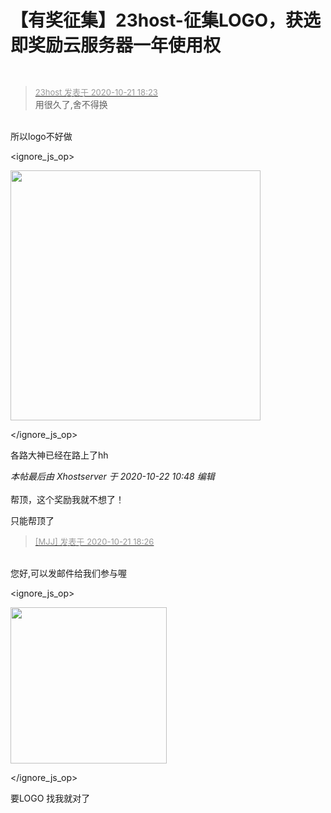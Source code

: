 # 【有奖征集】23host-征集LOGO，获选即奖励云服务器一年使用权


<img id="aimg_ai33X" onclick="zoom(this, this.src, 0, 0, 0)" class="zoom" src="https://imgur.loukky.com/imgs/2020/10/a7fd1eeacfb2ed90.png" onmouseover="img_onmouseoverfunc(this)" onload="thumbImg(this)" border="0" alt="" /><img id="aimg_S9b8O" onclick="zoom(this, this.src, 0, 0, 0)" class="zoom" src="https://cdn.jsdelivr.net/gh/hishis/forum-master/public/images/patch.gif" onmouseover="img_onmouseoverfunc(this)" onload="thumbImg(this)" border="0" alt="" />

<img id="aimg_vXG1x" onclick="zoom(this, this.src, 0, 0, 0)" class="zoom" src="https://s1.ax1x.com/2020/10/21/BPPc5j.png" onmouseover="img_onmouseoverfunc(this)" onload="thumbImg(this)" border="0" alt="" />

<div class="quote"><blockquote><font size="2"><a href="https://www.hostloc.com/forum.php?mod=redirect&amp;goto=findpost&amp;pid=9332671&amp;ptid=756841" target="_blank"><font color="#999999">23host 发表于 2020-10-21 18:23</font></a></font><br />
用很久了,舍不得换</blockquote></div><br />
所以logo不好做


<ignore_js_op>

<img id="aimg_140668" aid="140668" src="static/image/common/none.gif" zoomfile="forum.php?mod=attachment&aid=MTQwNjY4fDQ2Zjg5OGFmfDE2MDk1NTQ4Njh8NDczNDR8NzU2ODQx&noupdate=yes&nothumb=yes" file="forum.php?mod=attachment&aid=MTQwNjY4fDQ2Zjg5OGFmfDE2MDk1NTQ4Njh8NDczNDR8NzU2ODQx&noupdate=yes" class="zoom" onclick="zoom(this, this.src, 0, 0, 0)" width="400" id="aimg_140668" inpost="1" onmouseover="showMenu({'ctrlid':this.id,'pos':'12'})" />

<div class="tip tip_4 aimg_tip" id="aimg_140668_menu" style="position: absolute; display: none" disautofocus="true">
<div class="xs0">
<p><strong>1-15-i.png</strong> <em class="xg1">(20.85 KB, 下载次数: 0)</em></p>
<p>
<a href="forum.php?mod=attachment&amp;aid=MTQwNjY4fDQ2Zjg5OGFmfDE2MDk1NTQ4Njh8NDczNDR8NzU2ODQx&amp;nothumb=yes" target="_blank">下载附件</a>

</p>

<p class="xg1 y">2020-10-21 18:37 上传</p>

</div>
<div class="tip_horn"></div>
</div>

</ignore_js_op>


各路大神已经在路上了hh

<i class="pstatus"> 本帖最后由 Xhostserver 于 2020-10-22 10:48 编辑 </i><br />
<br />
帮顶，这个奖励我就不想了！

只能帮顶了

<div class="quote"><blockquote><font size="2"><a href="https://www.hostloc.com/forum.php?mod=redirect&amp;goto=findpost&amp;pid=9332686&amp;ptid=756841" target="_blank"><font color="#999999">[MJJ] 发表于 2020-10-21 18:26</font></a></font></blockquote></div><br />
您好,可以发邮件给我们参与喔


<ignore_js_op>

<img id="aimg_140676" aid="140676" src="static/image/common/none.gif" zoomfile="forum.php?mod=attachment&aid=MTQwNjc2fDgxZGYyOGM0fDE2MDk1NTQ4Njh8NDczNDR8NzU2ODQx&noupdate=yes&nothumb=yes" file="forum.php?mod=attachment&aid=MTQwNjc2fDgxZGYyOGM0fDE2MDk1NTQ4Njh8NDczNDR8NzU2ODQx&noupdate=yes" class="zoom" onclick="zoom(this, this.src, 0, 0, 0)" width="250" id="aimg_140676" inpost="1" onmouseover="showMenu({'ctrlid':this.id,'pos':'12'})" />

<div class="tip tip_4 aimg_tip" id="aimg_140676_menu" style="position: absolute; display: none" disautofocus="true">
<div class="xs0">
<p><strong>未标题-1.jpg</strong> <em class="xg1">(5.39 KB, 下载次数: 0)</em></p>
<p>
<a href="forum.php?mod=attachment&amp;aid=MTQwNjc2fDgxZGYyOGM0fDE2MDk1NTQ4Njh8NDczNDR8NzU2ODQx&amp;nothumb=yes" target="_blank">下载附件</a>

</p>

<p class="xg1 y">2020-10-22 10:57 上传</p>

</div>
<div class="tip_horn"></div>
</div>

</ignore_js_op>


要LOGO 找我就对了 <img id="aimg_PKW3W" onclick="zoom(this, this.src, 0, 0, 0)" class="zoom" src="https://i.niupic.com/images/2020/10/22/8U1o.jpg" onmouseover="img_onmouseoverfunc(this)" onload="thumbImg(this)" border="0" alt="" />
